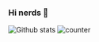 ### Hi nerds 👋
![Github stats](https://github-readme-stats.vercel.app/api?username=marsmint)
![counter](https://engmn952k911zhf.m.pipedream.net)

<!--
**marsmint/marsmint** is a ✨ _special_ ✨ repository because its `README.md` (this file) appears on your GitHub profile.

Here are some ideas to get you started:

- 🔭 I’m currently working on ...
- 🌱 I’m currently learning ...
- 👯 I’m looking to collaborate on ...
- 🤔 I’m looking for help with ...
- 💬 Ask me about ...
- 📫 How to reach me: ...
- 😄 Pronouns: ...
- ⚡ Fun fact: ...
-->

